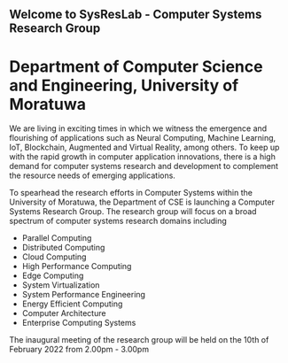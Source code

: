 ## Welcome to SysResLab - Computer Systems Research Group
# Department of Computer Science and Engineering, University of Moratuwa

We are living in exciting times in which we witness the emergence and flourishing of applications such as Neural Computing, Machine Learning, IoT, Blockchain, Augmented and Virtual Reality, among others. To keep up with the rapid growth in computer application innovations, there is a high demand for computer systems research and development to complement the resource needs of emerging applications. 

To spearhead the research efforts in Computer Systems within the University of Moratuwa, the Department of CSE is launching a Computer Systems Research Group. The research group will focus on a broad spectrum of computer systems research domains including

- Parallel Computing
- Distributed Computing
- Cloud Computing
- High Performance Computing
- Edge Computing
- System Virtualization
- System Performance Engineering
- Energy Efficient Computing
- Computer Architecture
- Enterprise Computing Systems

The inaugural meeting of the research group will be held on the 10th of February 2022 from  2.00pm - 3.00pm
